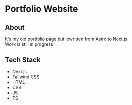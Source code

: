 # Portfolio Website

## About
It's my old portfolio page but rewritten from Astro to Next.js
<br />
Work is still in progress

## Tech Stack
* Next.js
* Tailwind CSS
* HTML
* CSS
* JS
* TS